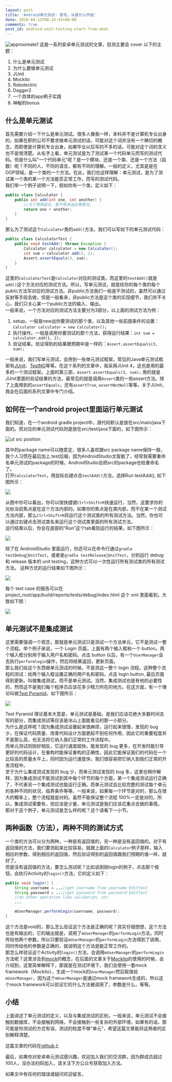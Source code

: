 ```yaml
---
layout: post
title: 'Android单元测试: 首先，从是什么开始'
date: 2016-04-13T08:24:43+08:00
comments: true
post_id: android-unit-testing-start-from-what
---
```


![approximate1](/images/unittest-start-from-what/you-need-some-tests.webp)
这是一系列安卓单元测试的文章，目测主要会 cover 以下的主题：

1. 什么是单元测试
2. 为什么要做单元测试
3. JUnit
4. Mockito
5. Robolectric
6. Dagger2
7. 一个具体的app例子实践
8. 神秘的bonus

## 什么是单元测试
首先需要介绍一下什么是单元测试。很多人像我一样，本科并不是计算机专业出身的，如果在职的公司不要求做单元测试的话，可能对这个词并没有一个确切的概念。而即使是计算机专业出身，如果毕业以后写的不多的话，可能对这个词的含义也不是很清楚。从名字上看，单元测试是为了测试某一个代码单元而写的测试代码。但是什么叫“一个代码单元”呢？是一个模块、还是一个类、还是一个方法（函数）呢？不同的人、不同的语言，都有不同的理解。一般的定义，尤其是是在OOP领域，是一个类的一个方法。在此，我们也这样理解：单元测试，是为了测试某一个类的某一个方法能否正常工作，而写的测试代码。  
我们举一个例子说明一下，假如你有一个类，定义如下：

```java
public class Calculator {
    public int add(int one, int another) {
        //为了简单起见，暂不考虑溢出等情况。
        return one + another;
    }
}
```

那么为了测试这个`Calculator`类的`add()`方法，我们可以写如下的单元测试代码：

```java
public class CalculatorTest {
    public void testAdd() throws Exception {
        Calculator calculator = new Calculator();
        int sum = calculator.add(1, 2);
        Assert.assertEquals(3, sum);
    }
}
```

这里的`CalculatorTest`是`Calculator`对应的测试类。而这里的`testAdd()`就是`add()`这个方法对应的测试方法。所以，写单元测试，就是给你的每个类的每个public方法写对应的测试方法。非public方法我们一般是不测试的，虽然可以通过反射等手段去做，但是一般看来，非public方法是这个类的实现细节，我们并不关心，我们只关心某一个public方法的输入、输出。  
一般来说，一个方法对应的测试方法主要分为3部分，以上面的测试方法为例：

1. setup。一般是new出你要测试的那个类，以及其他一些前提条件的设置：`Calculator calculator = new Calculator();`
2. 执行操作。一般是调用你要测试的那个方法，获得运行结果：`int sum = calculator.add(1, 2);`
3. 验证结果。验证得到的结果跟预期中是一样的：`Assert.assertEquals(3, sum);`

一般来说，我们写单元测试，会用到一些单元测试框架。常见的Java单元测试框架有[JUnit](http://junit.org/junit4/)、[TestNG](http://testng.org/doc/index.html)等等。在这个系列的文章中，我采用JUnit 4，这也是用的最多的一个测试框架。上面的第三部，`Assert.assertEquals(3, sum);` 用的就是JUnit里面的验证结果的方法，最常见的就是调用`Assert`类的一些assert方法。除了上面用到的`assertEquals`，还有`assertTrue`, `assertNotNull`等等。关于JUnit，我会在后面的系列文章中专门介绍。

## 如何在一个android project里面运行单元测试

我们知道，在一个android gradle project中，源代码默认是放在src/main/java下面的。而对应的单元测试代码则是放在src/test/java下面的，如下图所示：

![ut src position](/images/unittest-start-from-what/unittest-location.webp)

其中的package name可以随意定，很多人喜欢跟src package name保持一致，我个人习惯在最后加上.test后缀，因为AndroidStudio太智能了，经常我需要重命名单元测试的package的时候，AndroidStudio会把src的package也给重命名了。  
打开`CalculatorTest`，用鼠标右键点击`testAdd()`方法，选择Run testAdd(), 如下图所示：

![](/images/unittest-start-from-what/run-testadd.webp)

从图中你可以看出，你可以按快捷键`Ctrl+Shift+R`快速运行，当然，这要求你的光标当前焦点是在这个方法内部的。如果你的焦点是在类内部，而不在某一个测试方法内部，那么`Ctrl+Shift+R`将运行这个测试类的所有测试方法。当然，你也可以通过右键点击测试类名来运行这个测试类里面的所有测试方法。  
运行结束以后，你会在底部的“Run”这个tab看到运行的结果，如下图所示：

![](/images/unittest-start-from-what/unittest-result.webp)

除了在 AndroidStudio 里面运行，你还可以在命令行通过`gradle testDebugUnitTest`，或者是`gradle testReleaseUnitTest`，分别运行 debug 和 release 版本的 unit testing，这种方式可以一次性运行所有测试类的所有测试方法。 这种方式的运行结果如下图所示：

![](/images/unittest-start-from-what/unittest-result-in-terminal.webp)

每个 test case 的报告可以在 project_root/app/build/reports/tests/debug/index.html 这个 xml 里面看到。大致如下图：

![](/images/unittest-start-from-what/unittest-report.webp)

## 单元测试不是集成测试

这里需要强调一个观念，那就是单元测试只是测试一个方法单元，它不是测试一整个流程。举个例子来说，一个 Login 页面，上面有两个输入框和一个 button。两个输入框分别用于输入用户名和密码。点击 button 以后，有一个`UserManager`会去执行`performlogin`操作，然后将结果返回，更新页面。  
那么我们给这个东西做单元测试的时候，不是测这一整个 login 流程。这种整个流程的测试：给两个输入框设置正确的用户名和密码，点击 login button, 最后页面得到更新。叫做集成测试，而不是单元测试。当然，集成测试也是有他的必要性的，然而这不是我们每个程序员应该花多少精力所在的地方。在这方面，有一个理论叫做[Test Pyramid](http://martinfowler.com/bliki/TestPyramid.html)，如下图所示：

![](/images/unittest-start-from-what/test-pyramid.webp)

Test Pyramid 理论基本大意是，单元测试是基础，是我们应该花绝大多数时间去写的部分，而集成测试等应该是冰山上面能看见的那一小部分。  
为什么是这样呢？因为集成测试设置起来很麻烦，运行起来很慢，发现的 bug 少，在保证代码质量、改善代码设计方面更起不到任何作用，因此它的重要程度并不是那么高，也无法将它纳入我们正常的工作流程中。  
而单元测试则刚好相反，它运行速度超快，能发现的 bug 更多，在开发时能引导更好的代码设计，在重构时能保证重构的正确性，因此它能保证我们的代码在一个比较高的质量水平上。同时因为运行速度快，我们很容易把它纳入到我们正常的开发流程中。  
至于为什么集成测试发现的 bug 少，而单元测试发现的 bug 多，这里也稍作解释，因为集成测试不能测试到其中每个环节的每个方面，某一个集成测试运行正确了，不代表另一个集成测试也能运行正确。而单元测试会比较完整的测试每个单元的各种不同的状况、临界条件等等。一般来说，如果每一个环节是对的，那么在很大的概率上，整个流程就是对的。虽然不能保证整个流程 100%一定是对的。所以，集成测试需要有，但应该是少量，单元测试是我们应该花重点去做的事情。  
那对于这个例子，单元测试是怎么样的呢？这个请看下一小节。

## 两种函数（方法），两种不同的测试方式

一个类的方法可以分为两种，一种是有返回值的，另一种是没有返回值的。对于有返回值的方法，我们要测起来比较容易，就跟上面的`Calculator`例子那样，输入相应的参数，得到相应的返回值，然后验证得到的返回值跟我们预期的值一样，就好了。  
但是没有返回值的方法，要怎么测试呢？比如说刚刚login的例子，点击那个按钮，会执行Activity的`login()`方法，它的定义如下：

```java
public void login() {
    String username = ...//get username from username EditText
    String password = ...//get password from password EditText
    //do other operation like validation, etc
    ...

    mUserManager.performlogin(username, password);
}
```

这个方法是void的，那么怎么验证这个方法是正确的呢？其实仔细想想，这个方法也是有输出的，它的输出就是，调用了`mUserManager`的`performLogin`方法，同时传给他两个参数。所以只要验证`mUserManager`的`performLogin`方法得到了调用，同时传给他的参数是正确的，就说明这个方法是能正常工作的。  
那怎么样验证这个Activity的`login()`方法，会调用`mUserManager`的`performLogin`方法呢？这里涉及到[mock](https://en.wikipedia.org/wiki/Mock_object)的概念，在后面的文章关于[Mockito](http://mockito.org/)的使用的时候，会介绍到，这里简单解释下，那就是在测试环境下，我们会使用一套mock framework（Mockito），生成一个mock的`UserManager`然后赋值给`mUserManager`，因为这个`mUserManager`是通过mock framework生成的，所以这个mock framework可以验证它的什么方法被调用了，参数是什么，等等。

## 小结
上面讲述了单元测试的定义，以及与集成测试的区别，一般来说，单元测试不会接触到数据库，不会接触到网络，不会接触到一些复杂的外部环境，如果有的话，那可能是你测试的方式有误，测试的粒度不够“单元”，希望这篇文章能将这两者的区别解释清楚。

这篇文章的代码在[github](https://github.com/ChrisZou/android-unit-testing-tutorial)上

最后，如果你对安卓单元测试感兴趣，欢迎加入我们的交流群，因为群成员超过100人，没办法扫码加入，请关注下方公众号获取加入方法。

如果文中有任何的错误或疑问欢迎留言。
